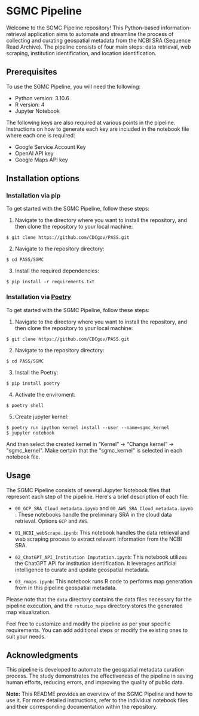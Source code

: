 # SGMC Pipeline

Welcome to the SGMC Pipeline repository! This Python-based information-retrieval application aims to automate and streamline the process of collecting and curating geospatial metadata from the NCBI SRA (Sequence Read Archive). The pipeline consists of four main steps: data retrieval, web scraping, institution identification, and location identification.

## Prerequisites

To use the SGMC Pipeline, you will need the following:

- Python version: 3.10.6
- R version: 4
- Jupyter Notebook

The following keys are also required at various points in the pipeline.  Instructions on how to generate each key are included in the notebook file where each one is required:

- Google Service Account Key 
- OpenAI API key 
- Google Maps API key 

## Installation options

### **Installation via pip**

To get started with the SGMC Pipeline, follow these steps:

1. Navigate to the directory where you want to install the repository, and then clone the repository to your local machine:

```shell
$ git clone https://github.com/CDCgov/PASS.git
```

2. Navigate to the repository directory:

```shell
$ cd PASS/SGMC
```

3. Install the required dependencies:

```shell
$ pip install -r requirements.txt
```
### **Installation via [Poetry](https://python-poetry.org/docs/basic-usage/)**

To get started with the SGMC Pipeline, follow these steps:

1. Navigate to the directory where you want to install the repository, and then clone the repository to your local machine:

```shell
$ git clone https://github.com/CDCgov/PASS.git
```

2. Navigate to the repository directory:

```shell
$ cd PASS/SGMC
```

3. Install the Poetry:

```shell
$ pip install poetry
```
4. Activate the enviroment:

```shell
$ poetry shell
```

5. Create jupyter kernel:

```shell
$ poetry run ipython kernel install --user --name=sgmc_kernel
$ jupyter notebook
```
And then select the created kernel in “Kernel” -> “Change kernel” -> "sgmc_kernel".  Make certain that the "sgmc_kernel" is selected in each notebook file.

## Usage

The SGMC Pipeline consists of several Jupyter Notebook files that represent each step of the pipeline. Here's a brief description of each file:

- `00_GCP_SRA_Cloud_metadata.ipynb` and `00_AWS_SRA_Cloud_metadata.ipynb` : These notebooks handle the preliminary SRA in the cloud data retrieval. Options `GCP` and `AWS`.

- `01_NCBI_webScrape.ipynb`: This notebook handles the data retrieval and web scraping process to extract relevant information from the NCBI SRA.

- `02_ChatGPT_API_Institution Imputation.ipynb`: This notebook utilizes the ChatGPT API for institution identification. It leverages artificial intelligence to curate and update geospatial metadata.

- `03_rmaps.ipynb`: This notebook runs R code to performs map generation from in this pipeline geospatial metadata.

Please note that the `data` directory contains the data files necessary for the pipeline execution, and the `rstudio_maps` directory stores the generated map visualization.

Feel free to customize and modify the pipeline as per your specific requirements. You can add additional steps or modify the existing ones to suit your needs.

## Acknowledgments

This pipeline is developed to automate the geospatial metadata curation process. The study demonstrates the effectiveness of the pipeline in saving human efforts, reducing errors, and improving the quality of public data.

**Note:** This README provides an overview of the SGMC Pipeline and how to use it. For more detailed instructions, refer to the individual notebook files and their corresponding documentation within the repository.
